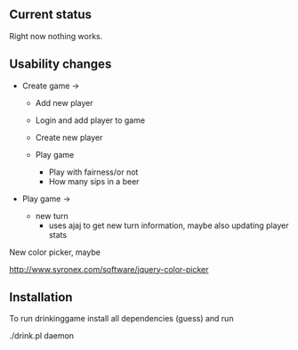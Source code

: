 Current status
---------------------------

Right now nothing works.


Usability changes
---------------------------

* Create game ->

	* Add new player
	* Login and add player to game
	* Create new player

	* Play game
		* Play with fairness/or not
		* How many sips in a beer

* Play game ->

	* new turn
		* uses ajaj to get new turn information, maybe also updating player stats

New color picker, maybe

http://www.syronex.com/software/jquery-color-picker

Installation
---------------------------

To run drinkinggame install all dependencies (guess) and run

./drink.pl daemon
